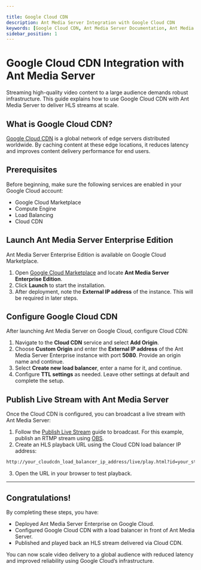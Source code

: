 ```yaml
---

title: Google Cloud CDN
description: Ant Media Server Integration with Google Cloud CDN
keywords: [Google Cloud CDN, Ant Media Server Documentation, Ant Media Server Tutorials]
sidebar_position: 1
---
```


# Google Cloud CDN Integration with Ant Media Server

Streaming high-quality video content to a large audience demands robust infrastructure. This guide explains how to use Google Cloud CDN with Ant Media Server to deliver HLS streams at scale.

## What is Google Cloud CDN?

[Google Cloud CDN](https://cloud.google.com/cdn?hl=en) is a global network of edge servers distributed worldwide. By caching content at these edge locations, it reduces latency and improves content delivery performance for end users.

## Prerequisites

Before beginning, make sure the following services are enabled in your Google Cloud account:

- Google Cloud Marketplace
- Compute Engine
- Load Balancing
- Cloud CDN

## Launch Ant Media Server Enterprise Edition

Ant Media Server Enterprise Edition is available on Google Cloud Marketplace.

1. Open [Google Cloud Marketplace](https://console.cloud.google.com/marketplace) and locate **Ant Media Server Enterprise Edition**.
2. Click **Launch** to start the installation.
3. After deployment, note the **External IP address** of the instance. This will be required in later steps.

## Configure Google Cloud CDN

After launching Ant Media Server on Google Cloud, configure Cloud CDN:

1. Navigate to the **Cloud CDN** service and select **Add Origin**.
2. Choose **Custom Origin** and enter the **External IP address** of the Ant Media Server Enterprise instance with port **5080**. Provide an origin name and continue.
3. Select **Create new load balancer**, enter a name for it, and continue.
4. Configure **TTL settings** as needed. Leave other settings at default and complete the setup.

## Publish Live Stream with Ant Media Server

Once the Cloud CDN is configured, you can broadcast a live stream with Ant Media Server:

1. Follow the [Publish Live Stream](https://antmedia.io/docs/category/publish-live-stream/) guide to broadcast. For this example, publish an RTMP stream using [OBS](https://antmedia.io/docs/guides/publish-live-stream/rtmp/publish-with-obs/).
2. Create an HLS playback URL using the Cloud CDN load balancer IP address:

```html
http://your_cloudcdn_load_balancer_ip_address/live/play.html?id=your_stream_Id&playOrder=hls
```

3. Open the URL in your browser to test playback.

---

## Congratulations! 

By completing these steps, you have:

- Deployed Ant Media Server Enterprise on Google Cloud.
- Configured Google Cloud CDN with a load balancer in front of Ant Media Server.
- Published and played back an HLS stream delivered via Cloud CDN.

You can now scale video delivery to a global audience with reduced latency and improved reliability using Google Cloud’s infrastructure.

